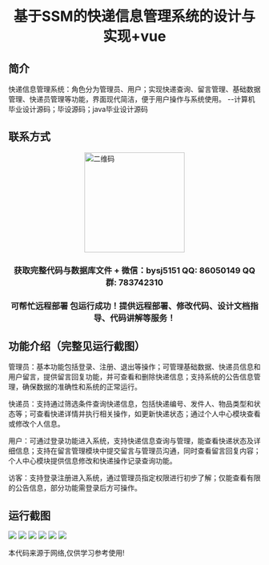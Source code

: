 <p><h1 align="center">基于SSM的快递信息管理系统的设计与实现+vue</h1></p>

## 简介
快递信息管理系统：角色分为管理员、用户；实现快递查询、留言管理、基础数据管理、快递员管理等功能，界面现代简洁，便于用户操作与系统使用。    --计算机毕业设计源码；毕设源码；java毕业设计源码


## 联系方式
<img src="https://bs-1329754181.cos.ap-shanghai.myqcloud.com/wx.jpg" alt="二维码" style="display: block; margin: 0 auto;" width="200px">
<p><h3 align="center">获取完整代码与数据库文件 + 微信：bysj5151 QQ: 86050149 QQ群: 783742310</h3></p>
<p><h3 align="center">可帮忙远程部署 包运行成功！提供远程部署、修改代码、设计文档指导、代码讲解等服务！</h3></p>

## 功能介绍（完整见运行截图）
管理员：基本功能包括登录、注册、退出等操作；可管理基础数据、快递员信息和用户留言，提供留言回复功能，并可查看和删除快递信息；支持系统的公告信息管理，确保数据的准确性和系统的正常运行。

快递员：支持通过筛选条件查询快递信息，包括快递编号、发件人、物品类型和状态等；可查看快递详情并执行相关操作，如更新快递状态；通过个人中心模块查看或修改个人信息。

用户：可通过登录功能进入系统，支持快递信息查询与管理，能查看快递状态及详细信息；支持在留言管理模块中提交留言与管理员沟通，同时查看留言回复内容；个人中心模块提供信息修改和快递操作记录查询功能。

访客：支持登录注册进入系统，通过管理员指定权限进行初步了解；仅能查看有限的公告信息，部分功能需登录后方可操作。


## 运行截图
![](https://bs-1329754181.cos.ap-shanghai.myqcloud.com/ssm/ExpressInfoManagementSystem/img/001.jpg)
![](https://bs-1329754181.cos.ap-shanghai.myqcloud.com/ssm/ExpressInfoManagementSystem/img/002.jpg)
![](https://bs-1329754181.cos.ap-shanghai.myqcloud.com/ssm/ExpressInfoManagementSystem/img/003.jpg)
![](https://bs-1329754181.cos.ap-shanghai.myqcloud.com/ssm/ExpressInfoManagementSystem/img/004.jpg)
![](https://bs-1329754181.cos.ap-shanghai.myqcloud.com/ssm/ExpressInfoManagementSystem/img/005.jpg)
![](https://bs-1329754181.cos.ap-shanghai.myqcloud.com/ssm/ExpressInfoManagementSystem/img/006.jpg)

<p>本代码来源于网络,仅供学习参考使用!</p>

